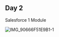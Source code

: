 ## Day 2 

Salesforce 1 Module


![IMG_90666F51E9B1-1](https://github.com/user-attachments/assets/7ac70572-7ccf-4915-a21d-c612bba97d46)
